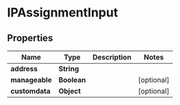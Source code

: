 
# IPAssignmentInput

## Properties
Name | Type | Description | Notes
------------ | ------------- | ------------- | -------------
**address** | **String** |  | 
**manageable** | **Boolean** |  |  [optional]
**customdata** | **Object** |  |  [optional]



